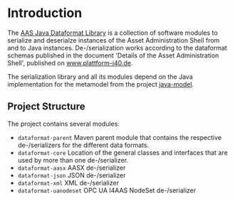 # Introduction

The [AAS Java Dataformat Library](https://github.com/admin-shell-io/java-serializer/) is a collection of software modules to serialize and deserialze instances of the Asset Administration Shell from and to Java instances. De-/serialization works according to the dataformat schemas published in the document 'Details of the Asset Administration Shell', published on www.plattform-i40.de.

The serialization library and all its modules depend on the Java implementation for the metamodel from the project [java-model](https://github.com/admin-shell-io/java-model).

## Project Structure

The project contains several modules:

- `dataformat-parent` Maven parent module that contains the respective de-/serializers for the different data formats.
- `dataformat-core` Location of the general classes and interfaces that are used by more than one de-/serializer.
- `dataformat-aasx` AASX de-/serializer
- `dataformat-json` JSON de-/serializer
- `dataformat-xml` XML de-/serializer
- `dataformat-uanodeset` OPC UA I4AAS NodeSet de-/serializer
